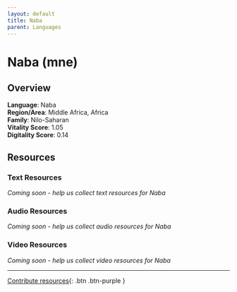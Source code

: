 ```yaml
---
layout: default
title: Naba
parent: Languages
---
```


# Naba (mne)

## Overview

**Language**: Naba  
**Region/Area**: Middle Africa, Africa  
**Family**: Nilo-Saharan  
**Vitality Score**: 1.05  
**Digitality Score**: 0.14  

## Resources

### Text Resources
*Coming soon - help us collect text resources for Naba*

### Audio Resources
*Coming soon - help us collect audio resources for Naba*

### Video Resources
*Coming soon - help us collect video resources for Naba*

---

[Contribute resources](https://fairtrain.github.io/){: .btn .btn-purple }
